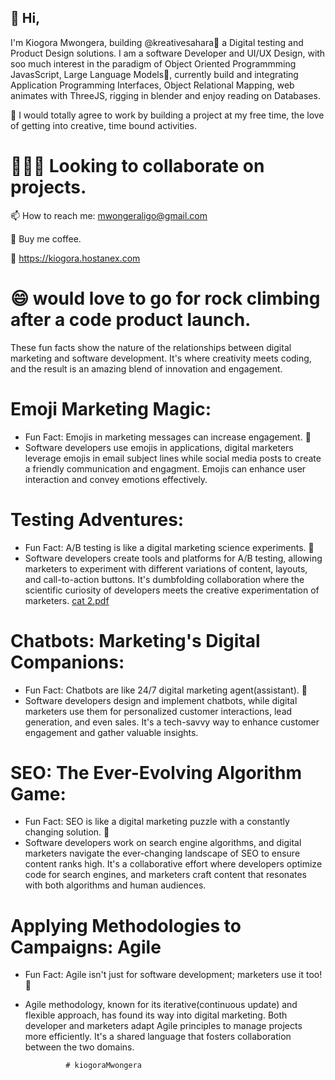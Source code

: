 ## 👋 Hi, 

I'm Kiogora Mwongera, building @kreativesahara👀 a Digital testing and Product Design solutions. I am a software Developer and UI/UX Design, with soo much interest in the paradigm of Object Oriented Programmming
JavasScript, Large Language Models🌱, currently build and integrating Application Programming Interfaces, Object Relational Mapping, web animates with ThreeJS, rigging in blender and enjoy reading on Databases.

🤝 I would totally agree to work by building a project at my free time, the love of getting into creative, time bound activities.

# 👨‍👦‍👦 Looking to collaborate on projects.
📫 How to reach me: mwongeraligo@gmail.com

🍵 Buy me coffee.

👾 https://kiogora.hostanex.com

# 😄 would love to go for rock climbing after a code product launch.
  
These fun facts show the nature of the relationships between digital marketing and software development.
It's where creativity meets coding, and the result is an amazing blend of innovation and engagement.
  
# Emoji Marketing Magic:
   - Fun Fact: Emojis in marketing messages can increase engagement. 🚀
   - Software developers use emojis in applications, digital marketers leverage emojis in email subject lines while social media
     posts to create a friendly communication and engagment. Emojis can enhance user interaction and convey
     emotions effectively.
     
# Testing Adventures:
   - Fun Fact: A/B testing is like a digital marketing science experiments. 🧪
   - Software developers create tools and platforms for A/B testing, allowing marketers to experiment with different variations
     of content, layouts, and call-to-action buttons. It's dumbfolding collaboration where the scientific curiosity of developers meets the
     creative experimentation of marketers.
     [cat 2.pdf](https://github.com/user-attachments/files/16479121/cat.2.pdf)

# Chatbots: Marketing's Digital Companions:
   - Fun Fact: Chatbots are like 24/7 digital marketing agent(assistant). 🤖
   - Software developers design and implement chatbots, while digital marketers use them for personalized customer interactions, lead
     generation, and even sales. It's a tech-savvy way to enhance customer engagement and gather valuable insights.
     
# SEO: The Ever-Evolving Algorithm Game:
   - Fun Fact: SEO is like a digital marketing puzzle with a constantly changing solution. 🧩
   - Software developers work on search engine algorithms, and digital marketers navigate the ever-changing landscape of SEO to ensure content
     ranks high. It's a collaborative effort where developers optimize code for search engines, and marketers craft content that resonates
     with both algorithms and human audiences.

# Applying Methodologies to Campaigns: Agile
   - Fun Fact: Agile isn't just for software development; marketers use it too! 🔄
   - Agile methodology, known for its iterative(continuous update) and flexible approach, has found its way into digital marketing. Both developer
     and marketers adapt Agile principles to manage projects more efficiently. It's a shared language that fosters collaboration between the two domains.

                  # kiogoraMwongera

<!---
kreativesahara/kreativesahara is a ✨ special ✨ repository because its `README.md` (this file) appears on your GitHub profile.
You can click the Preview link to take a look at your changes.
--->
